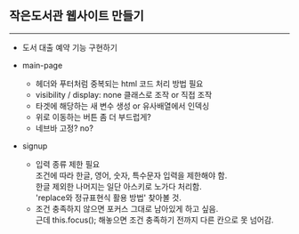 ## 작은도서관 웹사이트 만들기 ##
------------
- 도서 대출 예약 기능 구현하기
- main-page
    - 헤더와 푸터처럼 중복되는 html 코드 처리 방법 필요
    - visibility / display: none 클래스로 조작 or 직접 조작
    - 타겟에 해당하는 새 변수 생성 or 유사배열에서 인덱싱
    - 위로 이동하는 버튼 좀 더 부드럽게?
    - 네브바 고정? no?

- signup
    - 입력 종류 제한 필요  
      조건에 따라 한글, 영어, 숫자, 특수문자 입력을 제한해야 함.  
      한글 제외한 나머지는 일단 아스키로 노가다 처리함.  
      'replace와 정규표현식 활용 방법' 찾아볼 것.  
    - 조건 충족하지 않으면 포커스 그대로 남아있게 하고 싶음.  
      근데 this.focus(); 해놓으면 조건 충족하기 전까지 다른 칸으로 못 넘어감.  
